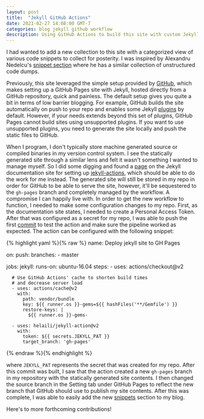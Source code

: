 ```yaml
---
layout: post
title:  "Jekyll GitHub Actions"
date: 2021-02-27 14:08:00 GMT-7
categories: blog jekyll github workflow
description: Using GitHub Actions to build this site with custom Jekyll plugins
---
```


I had wanted to add a new collection to this site with a categorized view of various
code snippets to collect for posterity. I was inspired by Alexandru Nedelcu's
[snippet section][1] where he has a similar collection of unstructured code dumps.

Previously, this site leveraged the simple setup provided by [GitHub][2], which makes
setting up a GitHub Pages site with Jekyll, hosted directly from a GitHub repository,
quick and painless. The default setup gives you quite a bit in terms of low barrier
blogging. For example, GitHub builds the site automatically on push to your repo and
enables some Jekyll [plugins][3] by default. However, if your needs extends beyond
this set of plugins, GitHub Pages cannot build sites using unsupported plugins. If you
want to use unsupported plugins, you need to generate the site locally and push the
static files to GitHub.

When I program, I don't typically store machine generated source or compiled binaries in
my version control system. I see the statically generated site through a similar lens and
felt it wasn't something I wanted to manage myself. So I did some digging and found a
[page][4] on the Jekyll documentation site for setting up [jekyll-actions][5], which
should be able to do the work for me instead. The generated site will still be stored in
my repo in order for GitHub to be able to serve the site, however, it'll be sequestered
to the `gh-pages` branch and completely managed by the workflow. A compromise I can happily
live with. In order to get the new workflow to function, I needed to make some configuration
changes to my repo. First, as the documentation site states, I needed to create a Personal
Access Token. After that was configured as a secret for my repo, I was able to push the
first [commit][6] to test the action and make sure the pipeline worked as expected. The
action can be configured with the following snippet:

{% highlight yaml %}{% raw %}
name: Deploy jekyll site to GH Pages

on:
  push:
    branches:
      - master

jobs:
  jekyll:
    runs-on: ubuntu-16.04
    steps:
      - uses: actions/checkout@v2

      # Use GitHub Actions' cache to shorten build times
      # and decrease server load
      - uses: actions/cache@v2
        with:
          path: vendor/bundle
          key: ${{ runner.os }}-gems=${{ hashFiles('**/Gemfile') }}
          restore-keys: |
            ${{ runner.os }}-gems-

      - uses: helaili/jekyll-action@v2
        with:
          token: ${{ secrets.JEKYLL_PAT }}
          target_branch: 'gh-pages'
{% endraw %}{% endhighlight %}

where `JEKYLL_PAT` represents the secret that was created for my repo. After this commit was
built, I saw that the action created a new `gh-pages` branch in my repository with the statically
generated site contents. I then changed the source branch in the Setting tab under GitHub Pages
to reflect the new branch that GitHub should use to publish my site contents. After this was
complete, I was able to easily add the new [snippets][7] section to my blog.

Here's to more forthcoming contributions!

[1]: https://alexn.org/snippets
[2]: https://pages.github.com
[3]: https://docs.github.com/en/github/working-with-github-pages/about-github-pages-and-jekyll#plugins
[4]: https://jekyllrb.com/docs/continuous-integration/github-actions
[5]: https://github.com/marketplace/actions/jekyll-actions
[6]: https://github.com/jopecko/jopecko.github.io/commit/6c03a4c074b91db4cf2b74d00b806a93d8c25206
[7]: https://github.com/jopecko/jopecko.github.io/commit/8a0cd8d5f214503dafce352450c6cad80ca938cf